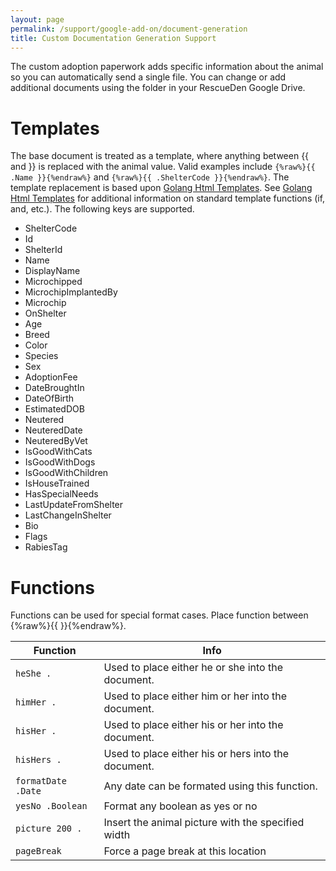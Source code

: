 ```yaml
---
layout: page
permalink: /support/google-add-on/document-generation
title: Custom Documentation Generation Support
---
```

The custom adoption paperwork adds specific information about the animal so you can automatically send a single file.  You can change or add additional documents using the folder in your RescueDen Google Drive.

# Templates
The base document is treated as a template, where anything between {{ and }} is replaced with the animal value. Valid examples include `{%raw%}{{ .Name }}{%endraw%}` and `{%raw%}{{ .ShelterCode }}{%endraw%}`.  The template replacement is based upon [Golang Html Templates](https://golang.org/pkg/html/template/). See [Golang Html Templates](https://golang.org/pkg/html/template/) for additional information on standard template functions (if, and, etc.).  The following keys are supported.

* ShelterCode
* Id
* ShelterId
* Name
* DisplayName
* Microchipped
* MicrochipImplantedBy
* Microchip
* OnShelter
* Age
* Breed
* Color
* Species
* Sex
* AdoptionFee
* DateBroughtIn
* DateOfBirth
* EstimatedDOB
* Neutered
* NeuteredDate
* NeuteredByVet
* IsGoodWithCats
* IsGoodWithDogs
* IsGoodWithChildren
* IsHouseTrained
* HasSpecialNeeds
* LastUpdateFromShelter
* LastChangeInShelter
* Bio
* Flags
* RabiesTag

# Functions
Functions can be used for special format cases.  Place function between {%raw%}{{ }}{%endraw%}.

|Function|Info|
|---|---|
|`heShe .`|Used to place either he or she into the document.|
|`himHer .`|Used to place either him or her into the document.|
|`hisHer .`|Used to place either his or her into the document.|
|`hisHers .`|Used to place either his or hers into the document.|
|`formatDate .Date` |Any date can be formated using this function.|
|`yesNo .Boolean`|Format any boolean as yes or no|
|`picture 200 .`|Insert the animal picture with the specified width|
|`pageBreak`|Force a page break at this location|
